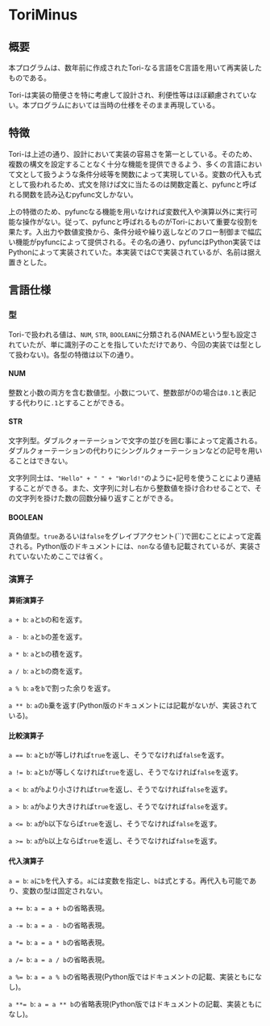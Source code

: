 # ToriMinus

## 概要

 本プログラムは、数年前に作成されたTori-なる言語をC言語を用いて再実装したものである。

 Tori-は実装の簡便さを特に考慮して設計され、利便性等はほぼ顧慮されていない。本プログラムにおいては当時の仕様をそのまま再現している。

## 特徴

 Tori-は上述の通り、設計において実装の容易さを第一としている。そのため、複数の構文を設定することなく十分な機能を提供できるよう、多くの言語において文として扱うような条件分岐等を関数によって実現している。変数の代入も式として扱われるため、式文を除けば文に当たるのは関数定義と、pyfuncと呼ばれる関数を読み込むpyfunc文しかない。

 上の特徴のため、pyfuncなる機能を用いなければ変数代入や演算以外に実行可能な操作がない。従って、pyfuncと呼ばれるものがTori-において重要な役割を果たす。入出力や数値変換から、条件分岐や繰り返しなどのフロー制御まで幅広い機能がpyfuncによって提供される。その名の通り、pyfuncはPython実装ではPythonによって実装されていた。本実装ではCで実装されているが、名前は据え置きとした。

## 言語仕様

### 型

 Tori-で扱われる値は、`NUM`, `STR`, `BOOLEAN`に分類される(NAMEという型も設定されていたが、単に識別子のことを指していただけであり、今回の実装では型として扱わない)。各型の特徴は以下の通り。

#### NUM

 整数と小数の両方を含む数値型。小数について、整数部が0の場合は`0.1`と表記する代わりに`.1`とすることができる。

#### STR

 文字列型。ダブルクォーテーションで文字の並びを囲む事によって定義される。ダブルクォーテーションの代わりにシングルクォーテーションなどの記号を用いることはできない。

 文字列同士は、`"Hello" + " " + "World!"`のように`+`記号を使うことにより連結することができる。また、文字列に対し右から整数値を掛け合わせることで、その文字列を掛けた数の回数分繰り返すことができる。

#### BOOLEAN

 真偽値型。`true`あるいは`false`をグレイブアクセント(``)で囲むことによって定義される。Python版のドキュメントには、`non`なる値も記載されているが、実装されていないためここでは省く。

### 演算子

#### 算術演算子

`a + b`: `a`と`b`の和を返す。

`a - b`: `a`と`b`の差を返す。

`a * b`: `a`と`b`の積を返す。

`a / b`: `a`と`b`の商を返す。

`a % b`: `a`を`b`で割った余りを返す。

`a ** b`: `a`の`b`乗を返す(Python版のドキュメントには記載がないが、実装されている)。

#### 比較演算子

`a == b`: `a`と`b`が等しければ`true`を返し、そうでなければ`false`を返す。

`a != b`: `a`と`b`が等しくなければ`true`を返し、そうでなければ`false`を返す。

 `a < b`: `a`が`b`より小さければ`true`を返し、そうでなければ`false`を返す。

 `a > b`: `a`が`b`より大きければ`true`を返し、そうでなければ`false`を返す。

`a <= b`: `a`が`b`以下ならば`true`を返し、そうでなければ`false`を返す。

`a >= b`: `a`が`b`以上ならば`true`を返し、そうでなければ`false`を返す。

#### 代入演算子

`a = b`: `a`に`b`を代入する。`a`には変数を指定し、`b`は式とする。再代入も可能であり、変数の型は固定されない。

`a += b`: `a = a + b`の省略表現。 

`a -= b`: `a = a - b`の省略表現。 

`a *= b`: `a = a * b`の省略表現。 

`a /= b`: `a = a / b`の省略表現。 

`a %= b`: `a = a % b`の省略表現(Python版ではドキュメントの記載、実装ともになし)。 

`a **= b`: `a = a ** b`の省略表現(Python版ではドキュメントの記載、実装ともになし)。  
